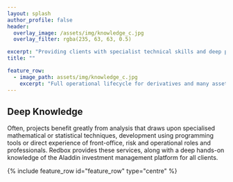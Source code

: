 ```yaml
---
layout: splash
author_profile: false
header:
  overlay_image: /assets/img/knowledge_c.jpg
  overlay_filter: rgba(235, 63, 63, 0.5)

excerpt: "Providing clients with specialist technical skills and deep platform knowledge...as standard"
title: ""

feature_row:
  - image_path: assets/img/knowledge_c.jpg
    excerpt: "Full operational lifecycle for derivatives and many asset classes covering set-up, payments and maturity"
---
```


## Deep Knowledge

Often, projects benefit greatly from analysis that draws upon specialised mathematical or statistical techniques, development using programming tools or direct experience of front-office, risk and operational roles and professionals. Redbox provides these services, along with a deep hands-on knowledge of the Aladdin investment management platform for all clients.

{% include feature_row id="feature_row" type="centre" %}